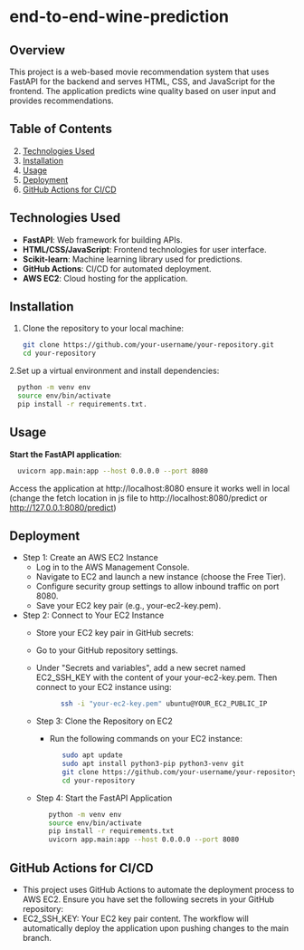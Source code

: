 # end-to-end-wine-prediction


## Overview
This project is a web-based movie recommendation system that uses FastAPI for the backend and serves HTML, CSS, and JavaScript for the frontend. The application predicts wine quality based on user input and provides recommendations.

## Table of Contents
2. [Technologies Used](#technologies-used)
3. [Installation](#installation)
4. [Usage](#usage)
5. [Deployment](#deployment)
6. [GitHub Actions for CI/CD](#github-actions-for-cicd)


## Technologies Used
- **FastAPI**: Web framework for building APIs.
- **HTML/CSS/JavaScript**: Frontend technologies for user interface.
- **Scikit-learn**: Machine learning library used for predictions.
- **GitHub Actions**: CI/CD for automated deployment.
- **AWS EC2**: Cloud hosting for the application.

## Installation
1. Clone the repository to your local machine:
   ```bash
   git clone https://github.com/your-username/your-repository.git
   cd your-repository

2.Set up a virtual environment and install dependencies:
  ```bash
    python -m venv env
    source env/bin/activate
    pip install -r requirements.txt.
```


## Usage
**Start the FastAPI application**:
 ```bash
   uvicorn app.main:app --host 0.0.0.0 --port 8080
```
   Access the application at http://localhost:8080 ensure it works well in local (change the fetch location in js file to http://localhost:8080/predict or http://127.0.0.1:8080/predict)

## Deployment
   - Step 1: Create an AWS EC2 Instance
      - Log in to the AWS Management Console.
      - Navigate to EC2 and launch a new instance (choose the Free Tier).
      - Configure security group settings to allow inbound traffic on port 8080.
      - Save your EC2 key pair (e.g., your-ec2-key.pem).
   - Step 2: Connect to Your EC2 Instance
      - Store your EC2 key pair in GitHub secrets:
      - Go to your GitHub repository settings.
      - Under "Secrets and variables", add a new secret named EC2_SSH_KEY with the content of your your-ec2-key.pem.
         Then connect to your EC2 instance using:
           ```bash
                 ssh -i "your-ec2-key.pem" ubuntu@YOUR_EC2_PUBLIC_IP
           ```
      - Step 3: Clone the Repository on EC2
         - Run the following commands on your EC2 instance:
            ```bash
               sudo apt update
               sudo apt install python3-pip python3-venv git
               git clone https://github.com/your-username/your-repository.git
               cd your-repository
             ```
            
      - Step 4: Start the FastAPI Application
         ```bash
            python -m venv env
            source env/bin/activate
            pip install -r requirements.txt
            uvicorn app.main:app --host 0.0.0.0 --port 8080
         ```
         
## GitHub Actions for CI/CD
   - This project uses GitHub Actions to automate the deployment process to AWS EC2. Ensure you have set the following secrets in your GitHub repository:
   - EC2_SSH_KEY: Your EC2 key pair content.
The workflow will automatically deploy the application upon pushing changes to the main branch.

